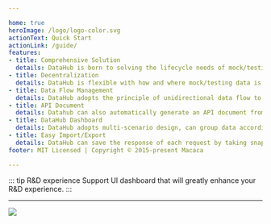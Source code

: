 ```yaml
---

home: true
heroImage: /logo/logo-color.svg
actionText: Quick Start
actionLink: /guide/
features:
- title: Comprehensive Solution
  details: DataHub is born to solving the lifecycle needs of mock/testing data of software development, from development, testing, staging to final production.
- title: Decentralization
  details: DataHub is flexible with how and where mock/testing data is stored.You can use a local instance of Datahub on your local machine to manage your local testing/mock data during development.
- title: Data Flow Management
  details: DataHub adopts the principle of unidirectional data flow to make sure you will always get the latest data.
- title: API Document
  details: Datahub can also automatically generate an API document from your mock/testing data, to help keep your API document up to date and consistent with your mock data.
- title: DataHub Dashboard
  details: DataHub adopts multi-scenario design, can group data according to the scene name, and provide scene data addition, deletion, and change, and can operate through DataHub's panel interface.
- title: Easy Import/Export
  details: DataHub can save the response of each request by taking snapshot. You can use the archieved snapshot to find out what happened.
footer: MIT Licensed | Copyright © 2015-present Macaca

---
```


::: tip R&D experience
Support UI dashboard that will greatly enhance your R&D experience.
:::

---

![](https://cdn.nlark.com/yuque/0/2019/png/95383/1556086852628-742b589d-d9b9-4953-b823-a05e1e29eb28.png)
